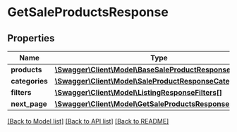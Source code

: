 # GetSaleProductsResponse

## Properties
Name | Type | Description | Notes
------------ | ------------- | ------------- | -------------
**products** | [**\Swagger\Client\Model\BaseSaleProductResponseDto[]**](BaseSaleProductResponseDto.md) |  | 
**categories** | [**\Swagger\Client\Model\SaleProductResponseCategoriesDto**](SaleProductResponseCategoriesDto.md) |  | [optional] 
**filters** | [**\Swagger\Client\Model\ListingResponseFilters[]**](ListingResponseFilters.md) |  | [optional] 
**next_page** | [**\Swagger\Client\Model\GetSaleProductsResponseNextPage**](GetSaleProductsResponseNextPage.md) |  | [optional] 

[[Back to Model list]](../../README.md#documentation-for-models) [[Back to API list]](../../README.md#documentation-for-api-endpoints) [[Back to README]](../../README.md)


